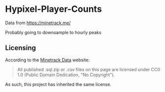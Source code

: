 # Hypixel-Player-Counts

Data from https://minetrack.me/

Probably going to downsample to hourly peaks

## Licensing

According to the [Minetrack Data](https://data.minetrack.me/) website:

> All published .sql.zip or .csv files on this page are licensed under CC0 1.0 (Public Domain Dedication, "No Copyright").

As such, this project has inherited the same license.
